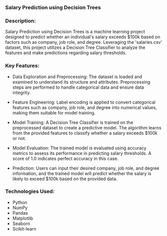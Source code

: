 ### Salary Prediction using Decision Trees

### Description:
Salary Prediction using Decision Trees is a machine learning project designed to predict whether an individual's salary exceeds $100k based on factors such as company, job role, and degree. Leveraging the 'salaries.csv' dataset, this project utilizes a Decision Tree Classifier to analyze the features and make predictions regarding salary thresholds.

### Key Features:

- Data Exploration and Preprocessing: The dataset is loaded and examined to understand its structure and attributes. Preprocessing steps are performed to handle categorical data and ensure data integrity.

- Feature Engineering: Label encoding is applied to convert categorical features such as company, job role, and degree into numerical values, making them suitable for model training.

- Model Training: A Decision Tree Classifier is trained on the preprocessed dataset to create a predictive model. The algorithm learns from the provided features to classify whether a salary exceeds $100k or not.

- Model Evaluation: The trained model is evaluated using accuracy metrics to assess its performance in predicting salary thresholds. A score of 1.0 indicates perfect accuracy in this case.

- Prediction: Users can input their desired company, job role, and degree information, and the trained model will predict whether the salary is likely to exceed $100k based on the provided data.

### Technologies Used:

- Python
- NumPy
- Pandas
- Matplotlib
- Seaborn
- Scikit-learn

